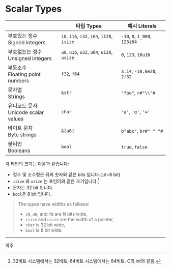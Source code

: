 # Scalar Types

|                                          | 타입 Types                                 | 예시 Literals                 |
|------------------------------------------|--------------------------------------------|-------------------------------|
| 부호있는 정수 <br/>Signed integers       | `i8`, `i16`, `i32`, `i64`, `i128`, `isize` | `-10`, `0`, `1_000`, `123i64` |
| 부호없는는 정수 <br/>Unsigned integers   | `u8`, `u16`, `u32`, `u64`, `u128`, `usize` | `0`, `123`, `10u16`           |
| 부동소수 <br/>Floating point numbers     | `f32`, `f64`                               | `3.14`, `-10.0e20`, `2f32`    |
| 문자열 <br/>Strings                      | `&str`                                     | `"foo"`, `r#"\\"#`            |
| 유니코드 문자 <br/>Unicode scalar values | `char`                                     | `'a'`, `'α'`, `'∞'`           |
| 바이트 문자 <br/>Byte strings            | `&[u8]`                                    | `b"abc"`, `br#" " "#`         |
| 불리언 <br/>Booleans                     | `bool`                                     | `true`, `false`               |

각 타입의 크기는 다음과 같습니다:

* 정수 및 소수형은 뒤의 숫자와 같은 bits 입니다.(`i8`=8 bit)
* `isize` 와 `usize` 는 포인터와 같은 크기입니다.[^역주1]
* 문자는 32 bit 입니다.
* `bool`은 8 bit 입니다. 
> The types have widths as follows:
> 
> * `iN`, `uN`, and `fN` are _N_ bits wide,
> * `isize` and `usize` are the width of a pointer,
> * `char` is 32 bit wide,
> * `bool` is 8 bit wide.

---
역주

[^역주1]: 32비트 시스템에서는 32비트, 64비트 시스템에서는 64비트. C의 int와 같음. 